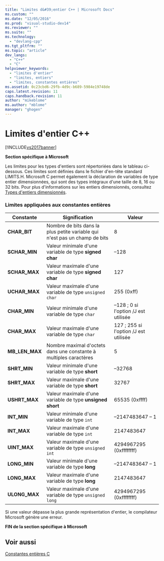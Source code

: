```yaml
---
title: "Limites d&#39;entier C++ | Microsoft Docs"
ms.custom: ""
ms.date: "12/05/2016"
ms.prod: "visual-studio-dev14"
ms.reviewer: ""
ms.suite: ""
ms.technology: 
  - "devlang-cpp"
ms.tgt_pltfrm: ""
ms.topic: "article"
dev_langs: 
  - "C++"
  - "C"
helpviewer_keywords: 
  - "limites d'entier"
  - "limites, entiers"
  - "limites, constantes entières"
ms.assetid: 0c23cbd6-29fb-4d9c-b689-5984e19748de
caps.latest.revision: 11
caps.handback.revision: 11
author: "mikeblome"
ms.author: "mblome"
manager: "ghogen"
---
```

# Limites d&#39;entier C++
[!INCLUDE[vs2017banner](../assembler/inline/includes/vs2017banner.md)]

**Section spécifique à Microsoft**  
  
 Les limites pour les types d'entiers sont répertoriées dans le tableau ci\-dessous.  Ces limites sont définies dans le fichier d'en\-tête standard LIMITS.H.  Microsoft C permet également la déclaration de variables de type entier dimensionnées, qui sont des types intégraux d'une taille de 8, 16 ou 32 bits.  Pour plus d'informations sur les entiers dimensionnés, consultez [Types d'entiers dimensionnés](../c-language/c-sized-integer-types.md).  
  
### Limites appliquées aux constantes entières  
  
|**Constante**|Signification|Valeur|  
|-------------------|-------------------|------------|  
|**CHAR\_BIT**|Nombre de bits dans la plus petite variable qui n'est pas un champ de bits|8|  
|**SCHAR\_MIN**|Valeur minimale d'une variable de type **signed char**|–128|  
|**SCHAR\_MAX**|Valeur maximale d'une variable de type **signed char**|127|  
|**UCHAR\_MAX**|Valeur maximale d'une variable de type `unsigned char`|255 \(0xff\)|  
|**CHAR\_MIN**|Valeur minimale d'une variable de type `char`|–128 ; 0 si l'option \/J est utilisée|  
|**CHAR\_MAX**|Valeur maximale d'une variable de type `char`|127 ; 255 si l'option \/J est utilisée|  
|**MB\_LEN\_MAX**|Nombre maximal d'octets dans une constante à multiples caractères|5|  
|**SHRT\_MIN**|Valeur minimale d'une variable de type **short**|–32768|  
|**SHRT\_MAX**|Valeur maximale d'une variable de type **short**|32767|  
|**USHRT\_MAX**|Valeur maximale d'une variable de type **unsigned short**|65535 \(0xffff\)|  
|**INT\_MIN**|Valeur minimale d'une variable de type `int`|–2147483647 – 1|  
|**INT\_MAX**|Valeur maximale d'une variable de type `int`|2147483647|  
|**UINT\_MAX**|Valeur maximale d'une variable de type `unsigned int`|4294967295 \(0xffffffff\)|  
|**LONG\_MIN**|Valeur minimale d'une variable de type **long**|–2147483647 – 1|  
|**LONG\_MAX**|Valeur maximale d'une variable de type **long**|2147483647|  
|**ULONG\_MAX**|Valeur maximale d'une variable de type `unsigned long`|4294967295 \(0xffffffff\)|  
  
 Si une valeur dépasse la plus grande représentation d'entier, le compilateur Microsoft génère une erreur.  
  
 **FIN de la section spécifique à Microsoft**  
  
## Voir aussi  
 [Constantes entières C](../c-language/c-integer-constants.md)